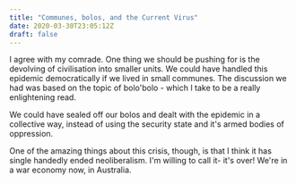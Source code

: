 ```yaml
---
title: "Communes, bolos, and the Current Virus"
date: 2020-03-30T23:05:12Z
draft: false
---
```


I agree with my comrade. One thing we should be pushing for is the devolving of 
civilisation into smaller units. We could have handled this epidemic 
democratically if we lived in small communes. The discussion we had was based on 
the topic of bolo'bolo - which I take to be a really enlightening read.

We could have sealed off our bolos and dealt with the epidemic in a collective 
way, instead of using the security state and it's armed bodies of oppression.

One of the amazing things about this crisis, though, is that I think it has 
single handedly ended neoliberalism. I'm willing to call it- it's over! We're in 
a war economy now, in Australia.
